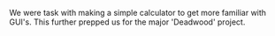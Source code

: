 We were task with making a simple calculator to get more familiar with GUI's. This further prepped us for the major 'Deadwood' project.
